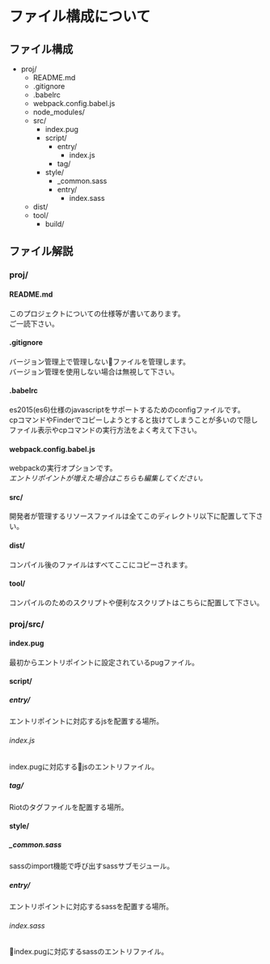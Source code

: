 # ファイル構成について

## ファイル構成

* proj/
    * README.md
    * .gitignore
    * .babelrc
    * webpack.config.babel.js
    * node_modules/
    * src/
        * index.pug
        * script/
            * entry/
                * index.js
            * tag/
        * style/
            * _common.sass
            * entry/
                * index.sass
    * dist/
    * tool/
        * build/

## ファイル解説
### proj/
#### README.md
このプロジェクトについての仕様等が書いてあります。  
ご一読下さい。

#### .gitignore
バージョン管理上で管理しないファイルを管理します。  
バージョン管理を使用しない場合は無視して下さい。

#### .babelrc
es2015(es6)仕様のjavascriptをサポートするためのconfigファイルです。  
cpコマンドやFinderでコピーしようとすると抜けてしまうことが多いので隠しファイル表示やcpコマンドの実行方法をよく考えて下さい。

#### webpack.config.babel.js
webpackの実行オプションです。  
_エントリポイントが増えた場合はこちらも編集してください。_

#### src/
開発者が管理するリソースファイルは全てこのディレクトリ以下に配置して下さい。

#### dist/
コンパイル後のファイルはすべてここにコピーされます。

#### tool/
コンパイルのためのスクリプトや便利なスクリプトはこちらに配置して下さい。

### proj/src/
#### index.pug
最初からエントリポイントに設定されているpugファイル。

#### script/
##### entry/
エントリポイントに対応するjsを配置する場所。

###### index.js
index.pugに対応するjsのエントリファイル。

##### tag/
Riotのタグファイルを配置する場所。

#### style/

##### _common.sass
sassのimport機能で呼び出すsassサブモジュール。

##### entry/
エントリポイントに対応するsassを配置する場所。

###### index.sass
index.pugに対応するsassのエントリファイル。
